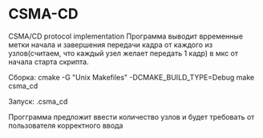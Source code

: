 # CSMA-CD
CSMA/CD protocol implementation
Программа выводит врременные метки начала и завершения передачи кадра от каждого из узлов(считаем, что каждый узел желает передать 1 кадр) в мкс от начала старта скрипта.

Сборка:
cmake -G "Unix Makefiles" -DCMAKE_BUILD_TYPE=Debug
make csma_cd

Запуск:
.csma_cd

Прогграмма предложит ввести количество узлов и будет требовать от пользователя корректного ввода
